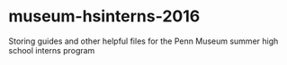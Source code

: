 # museum-hsinterns-2016
Storing guides and other helpful files for the Penn Museum summer high school interns program
